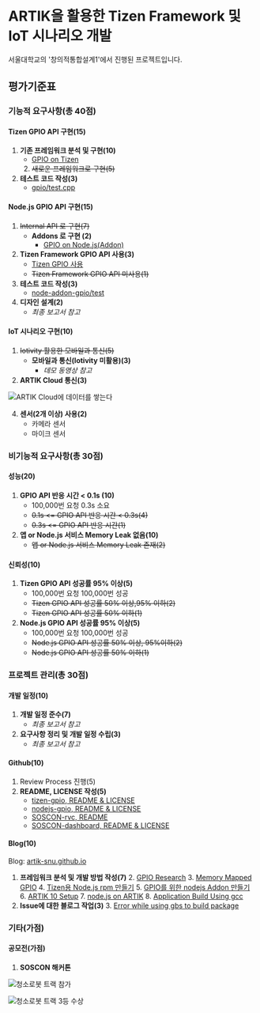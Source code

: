# ARTIK을 활용한 Tizen Framework 및 IoT 시나리오 개발

서울대학교의 '창의적통합설계1'에서 진행된 프로젝트입니다.

## 평가기준표

### 기능적 요구사항(총 40점)

#### Tizen GPIO API 구현(15)

1. **기존 프레임워크 분석 및 구현(10)**
	- [GPIO on Tizen](https://github.com/artik-snu/gpio)
	2. ~~새로운 프레임워크로 구현(5)~~
3. **테스트 코드 작성(3)**
	- [gpio/test.cpp](https://github.com/artik-snu/gpio/blob/master/test.cpp)

#### Node.js GPIO API 구현(15)

1. ~~Internal API 로 구현(7)~~
	- **Addons 로 구현 (2)**
		 - [GPIO on Node.js(Addon)](https://github.com/artik-snu/node-addon-gpio)
3. **Tizen Framework GPIO API 사용(3)**
	- [Tizen GPIO 사용](https://github.com/artik-snu/node-addon-gpio/blob/master/tizen-gpio.cc)
	- ~~Tizen Framework GPIO API 미사용(1)~~
5. **테스트 코드 작성(3)**
	- [node-addon-gpio/test](https://github.com/artik-snu/node-addon-gpio/tree/master/test)
6. **디자인 설계(2)**
	- *최종 보고서 참고*

#### IoT 시나리오 구현(10)

1. ~~Iotivity 활용한 모바일과 통신(5)~~
	- **모바일과 통신(Iotivity 미활용)(3)**
		- *데모 동영상 참고*
3. **ARTIK Cloud 통신(3)**

![ARTIK Cloud에 데이터를 쌓는다](https://dl.dropbox.com/s/3opqmnhbizeral6/photo_2016-12-08_16-34-58.jpg) 

4. **센서(2개 이상) 사용(2)**
	- 카메라 센서
	- 마이크 센서

### 비기능적 요구사항(총 30점)

#### 성능(20)

1. **GPIO API 반응 시간 < 0.1s (10)**
	- 100,000번 요청 0.3s 소요
	- ~~0.1s <= GPIO API 반응 시간 < 0.3s(4)~~
	- ~~0.3s <= GPIO API 반응 시간(1)~~
4. **앱 or Node.js 서비스 Memory Leak 없음(10)**
	- ~~앱 or Node.js 서비스 Memory Leak 존재(2)~~

#### 신뢰성(10)

1. **Tizen GPIO API 성공률 95% 이상(5)**
	- 100,000번 요청 100,000번 성공
	- ~~Tizen GPIO API 성공률 50% 이상,95% 이하(2)~~
	- ~~Tizen GPIO API 성공률 50% 이하(1)~~
4. **Node.js GPIO API 성공률 95% 이상(5)**
	- 100,000번 요청 100,000번 성공
	- ~~Node.js GPIO API 성공률 50% 이상, 95%이하(2)~~
	- ~~Node.js GPIO API 성공률 50% 이하(1)~~

### 프로젝트 관리(총 30점)

#### 개발 일정(10)

1. **개발 일정 준수(7)**
	- *최종 보고서 참고*
2. **요구사항 정리 및 개발 일정 수립(3)**
	- *최종 보고서 참고*

#### Github(10)

1. Review Process 진행(5)
2. **README, LICENSE 작성(5)**
	- [tizen-gpio, README & LICENSE](https://github.com/artik-snu/gpio/blob/master/README.md)
	- [nodejs-gpio, README & LICENSE](https://github.com/artik-snu/node-addon-gpio/blob/master/README.md)
	- [SOSCON-rvc, README](https://github.com/artik-snu/SOSCON-RVC/blob/master/README.md)
	- [SOSCON-dashboard, README & LICENSE](https://github.com/artik-snu/soscon-dashboard/blob/master/README.md)

#### Blog(10)

Blog: [artik-snu.github.io](https://artik-snu.github.io/)

1. **프레임워크 분석 및 개발 방법 작성(7)**
	2. [GPIO Research](https://artik-snu.github.io/artik/tizen/gpio/2016/09/29/gpio-research.html)
	3. [Memory Mapped GPIO](https://artik-snu.github.io/artik/tizen/gpio/2016/10/12/memory-mapped-gpio.html)
	4. [Tizen용 Node.js rpm 만들기](https://artik-snu.github.io/artik/tizen/nodejs/rpm/2016/12/08/build-nodejs-on-artik.html)
	5. [GPIO를 위한 nodejs Addon 만들기](https://artik-snu.github.io/artik/tizen/nodejs/rpm/addon/2016/12/08/nodejs-addon.html)
	6. [ARTIK 10 Setup](https://artik-snu.github.io/artik/tizen/2016/09/27/artik-10-setup.html)
	7. [node.js on ARTIK](https://artik-snu.github.io/artik/tizen/nodejs/2016/10/06/nodejs-on-artik.html)
	8. [Application Build Using gcc](https://artik-snu.github.io/artik/tizen/2016/10/12/application-build-using-gcc.html)
2. **Issue에 대한 블로그 작업(3)**
	3. [Error while using gbs to build package](https://lists.tizen.org/pipermail/application-dev/2016-October/000791.html)

### 기타(가점)

#### 공모전(가점)

1. **SOSCON 해커톤**

![청소로봇 트랙 참가](https://dl.dropbox.com/s/1g19ehmjgiy64co/%EC%8A%A4%ED%81%AC%EB%A6%B0%EC%83%B7%202016-12-08%2016.48.02.png)

![청소로봇 트랙 3등 수상](https://dl.dropbox.com/s/bkx9hc9l9gukvbz/2016-11-18%2017.39.10.jpg)


